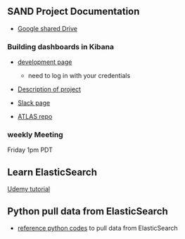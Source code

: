 
## SAND Project Documentation
- [Google shared Drive](https://drive.google.com/drive/folders/0APwP9-3JRjJOUk9PVA)

### Building dashboards in Kibana
- [development page](https://atlas-kibana.mwt2.org:5601/)
  - need to log in with your credentials
  
- [Description of project](https://mail.google.com/mail/u/0/#section_query/has%3Ayellow-star/FMfcgxwBVMlsdZrRPcdqJvFPCtddJzDs)
- [Slack page](https://um-net-analy.slack.com/messages/DFT725D9P/)
- [ATLAS repo](https://github.com/ATLAS-Analytics)


### weekly Meeting
Friday 1pm PDT

## Learn ElasticSearch
[Udemy tutorial](https://www.udemy.com/elasticsearch-complete-guide/learn/v4/t/lecture/7470444?start=0)

## Python pull data from ElasticSearch
- [reference python codes](https://github.com/UM-UROP-Network-Analytics/database) to pull data from ElasticSearch



